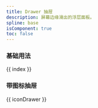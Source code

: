 ```yaml
---
title: Drawer 抽屉
description: 屏幕边缘滑出的浮层面板。 
spline: base
isComponent: true
toc: false
---
```


### 基础用法

{{ index }}

### 带图标抽屉

{{ iconDrawer }}
